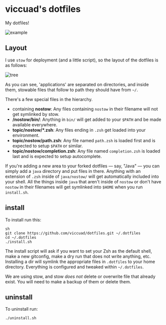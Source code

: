 # viccuad's dotfiles

My dotfiles! 


![example](https://github.com/viccuad/dotfiles/raw/master/example.png)



## Layout

I use `stow` for deployment (and a little script), so the layout of the
dotfiles is as follows:

![tree](https://github.com/viccuad/dotfiles/raw/master/tree.png)

As you can see, 'applications' are separated on directories, and inside
them, stowable files that follow to path they should have from `~/`.

There's a few special files in the hierarchy.

- containing **nostow**: Any files containing `nostow` in their filename will not 
	get symlinked by stow. 
- **/nostow/bin/**: Anything in `bin/` will get added to your `$PATH` and be made
  available everywhere.
- **topic/nostow/*.zsh**: Any files ending in `.zsh` get loaded into your
  environment.
- **topic/nostow/path.zsh**: Any file named `path.zsh` is loaded first and is
  expected to setup `$PATH` or similar.
- **topic/nostow/completion.zsh**: Any file named `completion.zsh` is loaded
  last and is expected to setup autocomplete.

If you're adding a new area to your forked dotfiles — say, "Java" — you 
can simply add a `java` directory and put files in there. Anything with 
an extension of `.zsh` inside of `java/nostow/` will get automatically 
included into your shell. All the things inside `java` that aren't inside
of `nostow` or don't have `nostow` in their filenames will get symlinked 
into `$HOME` when you run `install.sh`.


## install

To install run this:

```
sh
git clone https://github.com/viccuad/dotfiles.git ~/.dotfiles
cd ~/.dotfiles
./install.sh
```
The install script will ask if you want to set your Zsh as the default
shell, make a new gitconfig, make a dry run that does not write
anything, etc.
Installing a dir will symlink the appropriate files in `.dotfiles` to your 
home directory. Everything is configured and tweaked within `~/.dotfiles`. 

We are using stow, and stow _does_ _not_ delete or overwrite file that 
already exist. You will need to make a backup of them or delete them.

## uninstall

To uninstall run:

```
./uninstall.sh
```

